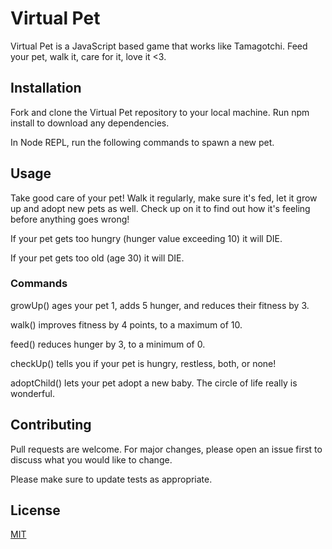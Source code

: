 # Virtual Pet

Virtual Pet is a JavaScript based game that works like Tamagotchi. Feed your pet, walk it, care for it, love it <3.

## Installation

Fork and clone the Virtual Pet repository to your local machine. Run npm install to download any dependencies.

In Node REPL, run the following commands to spawn a new pet.

## Usage

Take good care of your pet! Walk it regularly, make sure it's fed, let it grow up and adopt new pets as well. Check up on it to find out how it's feeling before anything goes wrong!

If your pet gets too hungry (hunger value exceeding 10) it will DIE.

If your pet gets too old (age 30) it will DIE.

### Commands

growUp() ages your pet 1, adds 5 hunger, and reduces their fitness by 3.

walk() improves fitness by 4 points, to a maximum of 10.

feed() reduces hunger by 3, to a minimum of 0.

checkUp() tells you if your pet is hungry, restless, both, or none!

adoptChild() lets your pet adopt a new baby. The circle of life really is wonderful.

## Contributing

Pull requests are welcome. For major changes, please open an issue first
to discuss what you would like to change.

Please make sure to update tests as appropriate.

## License

[MIT](https://choosealicense.com/licenses/mit/)
